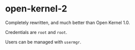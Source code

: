 # open-kernel-2
Completely rewritten, and much better than Open Kernel 1.0.

Credentials are `root` and `root`.

Users can be managed with `usermgr`.
